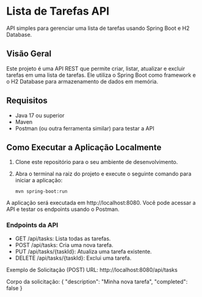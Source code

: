 # Lista de Tarefas API

API simples para gerenciar uma lista de tarefas usando Spring Boot e H2 Database.

## Visão Geral

Este projeto é uma API REST que permite criar, listar, atualizar e excluir tarefas em uma lista de tarefas. Ele utiliza o Spring Boot como framework e o H2 Database para armazenamento de dados em memória.

## Requisitos

- Java 17 ou superior
- Maven
- Postman (ou outra ferramenta similar) para testar a API

## Como Executar a Aplicação Localmente

1. Clone este repositório para o seu ambiente de desenvolvimento.

2. Abra o terminal na raiz do projeto e execute o seguinte comando para iniciar a aplicação:

   ```shell
   mvn spring-boot:run

A aplicação será executada em http://localhost:8080. Você pode acessar a API e testar os endpoints usando o Postman.

### Endpoints da API

- GET /api/tasks: Lista todas as tarefas.
- POST /api/tasks: Cria uma nova tarefa.
- PUT /api/tasks/{taskId}: Atualiza uma tarefa existente.
- DELETE /api/tasks/{taskId}: Exclui uma tarefa.

Exemplo de Solicitação (POST)
URL: http://localhost:8080/api/tasks

Corpo da solicitação:
{
    "description": "Minha nova tarefa",
    "completed": false
}

